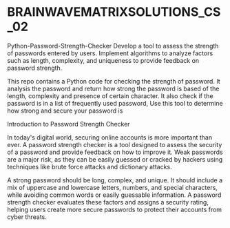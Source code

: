 # BRAINWAVEMATRIXSOLUTIONS_CS_02

Python-Password-Strength-Checker
Develop a tool to assess the strength of passwords entered by users. Implement
algorithms to analyze factors such as length, complexity, and uniqueness to provide
feedback on password strength.

This repo contains a Python code for checking the strength of password. It analysis the password and return how strong the password is based of the length, complexity and presence of certain character. It also check if the password is in a list of frequently used password, Use this tool to determine how strong and secure your password is

Introduction to Password Strength Checker


In today's digital world, securing online accounts is more important than ever. A password strength checker is a tool designed to assess the security of a password and provide feedback on how to improve it. Weak passwords are a major risk, as they can be easily guessed or cracked by hackers using techniques like brute force attacks and dictionary attacks.

A strong password should be long, complex, and unique. It should include a mix of uppercase and lowercase letters, numbers, and special characters, while avoiding common words or easily guessable information. A password strength checker evaluates these factors and assigns a security rating, helping users create more secure passwords to protect their accounts from cyber threats.